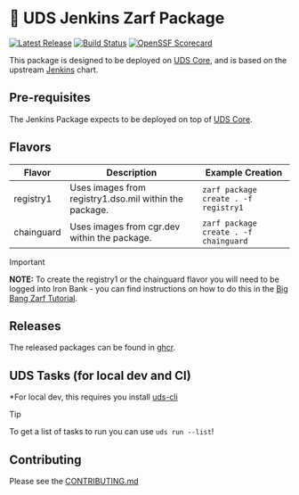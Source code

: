 # 🚚 UDS Jenkins Zarf Package

[![Latest Release](https://img.shields.io/github/v/release/defenseunicorns/uds-package-jenkins)](https://github.com/defenseunicorns/uds-package-jenkins/releases)
[![Build Status](https://img.shields.io/github/actions/workflow/status/defenseunicorns/uds-package-jenkins/tag-and-release.yaml)](https://github.com/defenseunicorns/uds-package-jenkins/actions/workflows/tag-and-release.yaml)
[![OpenSSF Scorecard](https://api.securityscorecards.dev/projects/github.com/defenseunicorns/uds-package-jenkins/badge)](https://api.securityscorecards.dev/projects/github.com/defenseunicorns/uds-package-jenkins)

This package is designed to be deployed on [UDS Core](https://github.com/defenseunicorns/uds-core), and is based on the upstream [Jenkins](https://github.com/jenkinsci/helm-charts/tree/main/charts/jenkins) chart.

## Pre-requisites

The Jenkins Package expects to be deployed on top of [UDS Core](https://github.com/defenseunicorns/uds-core).

## Flavors

| Flavor | Description | Example Creation |
| ------ | ----------- | ---------------- |
| registry1 | Uses images from registry1.dso.mil within the package. | `zarf package create . -f registry1` |
| chainguard | Uses images from cgr.dev within the package. | `zarf package create . -f chainguard` |

> [!IMPORTANT]
> **NOTE:** To create the registry1 or the chainguard flavor you will need to be logged into Iron Bank - you can find instructions on how to do this in the [Big Bang Zarf Tutorial](https://docs.zarf.dev/tutorials/6-big-bang/#setup).

## Releases

The released packages can be found in [ghcr](https://github.com/defenseunicorns/uds-package-jenkins/pkgs/container/packages%2Fuds%2Fjenkins).

## UDS Tasks (for local dev and CI)

*For local dev, this requires you install [uds-cli](https://github.com/defenseunicorns/uds-cli?tab=readme-ov-file#install)

> [!TIP]
> To get a list of tasks to run you can use `uds run --list`!

## Contributing

Please see the [CONTRIBUTING.md](./CONTRIBUTING.md)